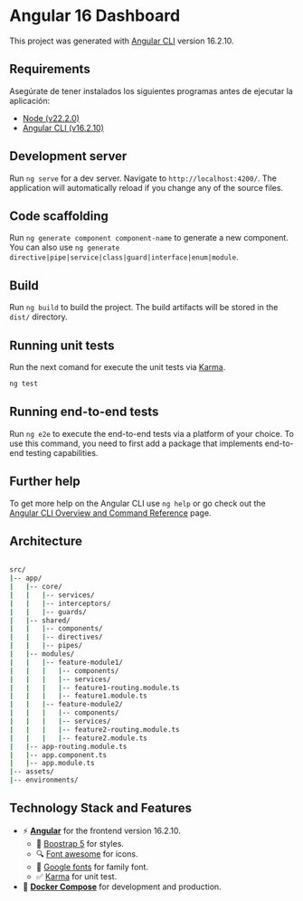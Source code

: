 # Angular 16 Dashboard

This project was generated with [Angular CLI](https://github.com/angular/angular-cli) version 16.2.10.

## Requirements

Asegúrate de tener instalados los siguientes programas antes de ejecutar la aplicación:

- [Node (v22.2.0)](https://nodejs.org/en)
- [Angular CLI (v16.2.10)](https://angular.io/cli)

## Development server

Run `ng serve` for a dev server. Navigate to `http://localhost:4200/`. The application will automatically reload if you change any of the source files.

## Code scaffolding

Run `ng generate component component-name` to generate a new component. You can also use `ng generate directive|pipe|service|class|guard|interface|enum|module`.

## Build

Run `ng build` to build the project. The build artifacts will be stored in the `dist/` directory.

## Running unit tests

Run the next comand for execute the unit tests via [Karma](https://karma-runner.github.io).

```bash
ng test
```

## Running end-to-end tests

Run `ng e2e` to execute the end-to-end tests via a platform of your choice. To use this command, you need to first add a package that implements end-to-end testing capabilities.

## Further help

To get more help on the Angular CLI use `ng help` or go check out the [Angular CLI Overview and Command Reference](https://angular.io/cli) page.

## Architecture

```bash

src/
|-- app/
|   |-- core/
|   |   |-- services/
|   |   |-- interceptors/
|   |   |-- guards/
|   |-- shared/
|   |   |-- components/
|   |   |-- directives/
|   |   |-- pipes/
|   |-- modules/
|   |   |-- feature-module1/
|   |   |   |-- components/
|   |   |   |-- services/
|   |   |   |-- feature1-routing.module.ts
|   |   |   |-- feature1.module.ts
|   |   |-- feature-module2/
|   |   |   |-- components/
|   |   |   |-- services/
|   |   |   |-- feature2-routing.module.ts
|   |   |   |-- feature2.module.ts
|   |-- app-routing.module.ts
|   |-- app.component.ts
|   |-- app.module.ts
|-- assets/
|-- environments/

```

## Technology Stack and Features

- ⚡ [**Angular**](https://fastapi.tiangolo.com) for the frontend version 16.2.10.
    - 🎨 [Boostrap 5](https://getbootstrap.com/) for styles.
    - 🔍 [Font awesome](https://fontawesome.com/search?m=free&o=r) for icons.
    - 🧰 [Google fonts](https://fonts.google.com/specimen/DM+Sans) for family font.
    - ✅ [Karma](https://karma-runner.github.io) for unit test.
- 🐋 [**Docker Compose**](https://www.docker.com) for development and production.

